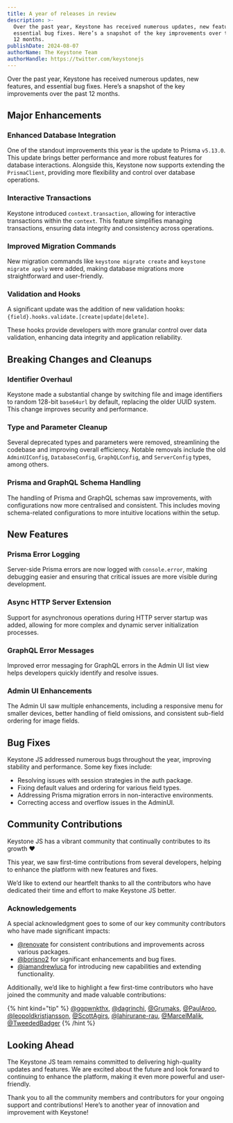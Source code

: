 ```yaml
---
title: A year of releases in review
description: >-
  Over the past year, Keystone has received numerous updates, new features, and
  essential bug fixes. Here’s a snapshot of the key improvements over the past
  12 months.
publishDate: 2024-08-07
authorName: The Keystone Team
authorHandle: https://twitter.com/keystonejs
---
```

Over the past year, Keystone has received numerous updates, new features, and essential bug fixes. Here’s a snapshot of the key improvements over the past 12 months.

## Major Enhancements

### Enhanced Database Integration

One of the standout improvements this year is the update to Prisma `v5.13.0`. This update brings better performance and more robust features for database interactions. Alongside this, Keystone now supports extending the `PrismaClient`, providing more flexibility and control over database operations.

### Interactive Transactions

Keystone introduced `context.transaction`, allowing for interactive transactions within the `context`. This feature simplifies managing transactions, ensuring data integrity and consistency across operations.

### Improved Migration Commands

New migration commands like `keystone migrate create` and `keystone migrate apply` were added, making database migrations more straightforward and user-friendly.

### Validation and Hooks

A significant update was the addition of new validation hooks: `{field}.hooks.validate.[create|update|delete]`.

These hooks provide developers with more granular control over data validation, enhancing data integrity and application reliability.

## Breaking Changes and Cleanups

### Identifier Overhaul

Keystone made a substantial change by switching file and image identifiers to random 128-bit `base64url` by default, replacing the older UUID system. This change improves security and performance.

### Type and Parameter Cleanup

Several deprecated types and parameters were removed, streamlining the codebase and improving overall efficiency. Notable removals include the old `AdminUIConfig`, `DatabaseConfig`, `GraphQLConfig`, and `ServerConfig` types, among others.

### Prisma and GraphQL Schema Handling

The handling of Prisma and GraphQL schemas saw improvements, with configurations now more centralised and consistent. This includes moving schema-related configurations to more intuitive locations within the setup.

## New Features

### Prisma Error Logging

Server-side Prisma errors are now logged with `console.error`, making debugging easier and ensuring that critical issues are more visible during development.

### Async HTTP Server Extension

Support for asynchronous operations during HTTP server startup was added, allowing for more complex and dynamic server initialization processes.

### GraphQL Error Messages

Improved error messaging for GraphQL errors in the Admin UI list view helps developers quickly identify and resolve issues.

### Admin UI Enhancements

The Admin UI saw multiple enhancements, including a responsive menu for smaller devices, better handling of field omissions, and consistent sub-field ordering for image fields.

## Bug Fixes

Keystone JS addressed numerous bugs throughout the year, improving stability and performance. Some key fixes include:

- Resolving issues with session strategies in the auth package.
- Fixing default values and ordering for various field types.
- Addressing Prisma migration errors in non-interactive environments.
- Correcting access and overflow issues in the AdminUI.

## Community Contributions

Keystone JS has a vibrant community that continually contributes to its growth ❤️

This year, we saw first-time contributions from several developers, helping to enhance the platform with new features and fixes.

We’d like to extend our heartfelt thanks to all the contributors who have dedicated their time and effort to make Keystone JS better.

### Acknowledgements

A special acknowledgment goes to some of our key community contributors who have made significant impacts:

- [@renovate](https://github.com/renovate) for consistent contributions and improvements across various packages.
- [@borisno2](https://github.com/borisno2) for significant enhancements and bug fixes.
- [@iamandrewluca](https://github.com/iamandrewluca) for introducing new capabilities and extending functionality.

Additionally, we’d like to highlight a few first-time contributors who have joined the community and made valuable contributions:

{% hint kind="tip" %}
[@ggpwnkthx](https://github.com/ggpwnkthx), [@dagrinchi](https://github.com/dagrinchi), [@Grumaks](https://github.com/Grumaks), [@PaulAroo](https://github.com/PaulAroo), [@leopoldkristjansson](https://github.com/leopoldkristjansson), [@ScottAgirs](https://github.com/ScottAgirs), [@lahirurane-rau](https://github.com/lahirurane-rau), [@MarcelMalik](https://github.com/MarcelMalik), [@TweededBadger](https://github.com/TweededBadger)
{% /hint %}

## Looking Ahead

The Keystone JS team remains committed to delivering high-quality updates and features. We are excited about the future and look forward to continuing to enhance the platform, making it even more powerful and user-friendly.

Thank you to all the community members and contributors for your ongoing support and contributions! Here’s to another year of innovation and improvement with Keystone!
